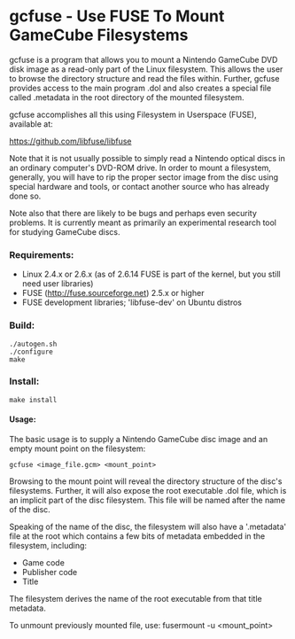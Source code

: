 # gcfuse - Use FUSE To Mount GameCube Filesystems

gcfuse is a program that allows you to mount a Nintendo GameCube DVD 
disk image as a read-only part of the Linux filesystem. This allows the 
user to browse the directory structure and read the files within. 
Further, gcfuse provides access to the main program .dol and also
creates a special file called .metadata in the root directory of 
the mounted filesystem.

gcfuse accomplishes all this using Filesystem in Userspace (FUSE), 
available at:

  https://github.com/libfuse/libfuse

Note that it is not usually possible to simply read a Nintendo optical discs in
an ordinary computer's DVD-ROM drive. In order to 
mount a filesystem, generally, you will have to rip the proper 
sector image from the disc using special hardware and tools, or contact 
another source who has already done so.

Note also that there are likely to be bugs and perhaps even security 
problems. It is currently meant as primarily an experimental research 
tool for studying GameCube discs.

### Requirements:
- Linux 2.4.x or 2.6.x (as of 2.6.14 FUSE is part of the kernel, but you still need user libraries)
- FUSE (http://fuse.sourceforge.net) 2.5.x or higher
- FUSE development libraries; 'libfuse-dev' on Ubuntu distros

### Build:
    ./autogen.sh
    ./configure
    make

### Install:
    make install

#### Usage:
The basic usage is to supply a Nintendo GameCube disc image and an empty mount point on the filesystem:

    gcfuse <image_file.gcm> <mount_point>

Browsing to the mount point will reveal the directory structure of the disc's filesystems. Further,
it will also expose the root executable .dol file, which is an implicit part of the disc filesystem.
This file will be named after the name of the disc.

Speaking of the name of the disc, the filesystem will also have a '.metadata' file at the root which
contains a few bits of metadata embedded in the filesystem, including:
- Game code
- Publisher code
- Title

The filesystem derives the name of the root executable from that title metadata.

To unmount previously mounted file, use:
    fusermount -u <mount_point>

